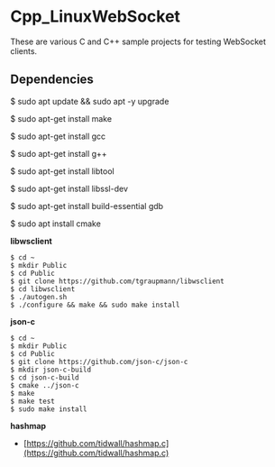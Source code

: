# Cpp_LinuxWebSocket

These are various C and C++ sample projects for testing WebSocket clients.

## Dependencies

$ sudo apt update && sudo apt -y upgrade

$ sudo apt-get install make

$ sudo apt-get install gcc

$ sudo apt-get install g++

$ sudo apt-get install libtool

$ sudo apt-get install libssl-dev

$ sudo apt-get install build-essential gdb

$ sudo apt install cmake

**libwsclient**

```
$ cd ~
$ mkdir Public
$ cd Public
$ git clone https://github.com/tgraupmann/libwsclient
$ cd libwsclient
$ ./autogen.sh
$ ./configure && make && sudo make install
```

**json-c**
```
$ cd ~
$ mkdir Public
$ cd Public
$ git clone https://github.com/json-c/json-c
$ mkdir json-c-build
$ cd json-c-build
$ cmake ../json-c
$ make
$ make test
$ sudo make install
```

**hashmap**

* [https://github.com/tidwall/hashmap.c](https://github.com/tidwall/hashmap.c)
